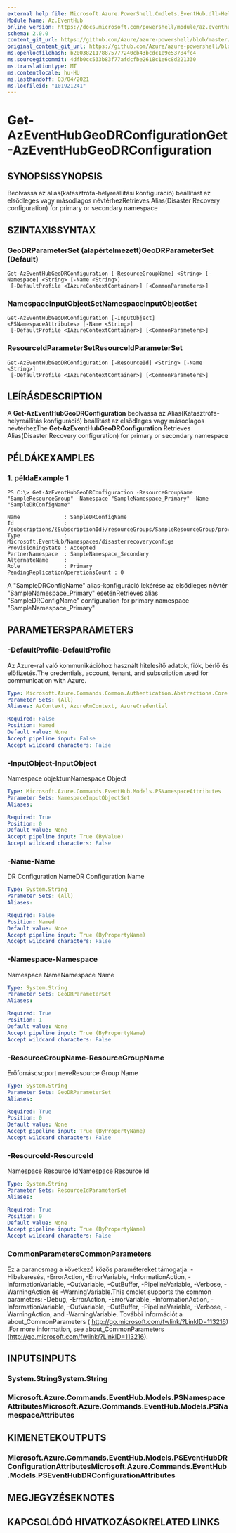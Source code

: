 ```yaml
---
external help file: Microsoft.Azure.PowerShell.Cmdlets.EventHub.dll-Help.xml
Module Name: Az.EventHub
online version: https://docs.microsoft.com/powershell/module/az.eventhub/get-azeventhubGeodrconfiguration
schema: 2.0.0
content_git_url: https://github.com/Azure/azure-powershell/blob/master/src/EventHub/EventHub/help/Get-AzEventHubGeoDRConfiguration.md
original_content_git_url: https://github.com/Azure/azure-powershell/blob/master/src/EventHub/EventHub/help/Get-AzEventHubGeoDRConfiguration.md
ms.openlocfilehash: b2003821178875777240cb43bcdc1e9e53784fc4
ms.sourcegitcommit: 4dfb0cc533b83f77afdcfbe2618c1e6c8d221330
ms.translationtype: MT
ms.contentlocale: hu-HU
ms.lasthandoff: 03/04/2021
ms.locfileid: "101921241"
---
```

# <span data-ttu-id="c1bbf-101">Get-AzEventHubGeoDRConfiguration</span><span class="sxs-lookup"><span data-stu-id="c1bbf-101">Get-AzEventHubGeoDRConfiguration</span></span>

## <span data-ttu-id="c1bbf-102">SYNOPSIS</span><span class="sxs-lookup"><span data-stu-id="c1bbf-102">SYNOPSIS</span></span>
<span data-ttu-id="c1bbf-103">Beolvassa az alias(katasztrófa-helyreállítási konfiguráció) beállítást az elsődleges vagy másodlagos névtérhez</span><span class="sxs-lookup"><span data-stu-id="c1bbf-103">Retrieves Alias(Disaster Recovery configuration) for primary or secondary namespace</span></span>

## <span data-ttu-id="c1bbf-104">SZINTAXIS</span><span class="sxs-lookup"><span data-stu-id="c1bbf-104">SYNTAX</span></span>

### <span data-ttu-id="c1bbf-105">GeoDRParameterSet (alapértelmezett)</span><span class="sxs-lookup"><span data-stu-id="c1bbf-105">GeoDRParameterSet (Default)</span></span>
```
Get-AzEventHubGeoDRConfiguration [-ResourceGroupName] <String> [-Namespace] <String> [-Name <String>]
 [-DefaultProfile <IAzureContextContainer>] [<CommonParameters>]
```

### <span data-ttu-id="c1bbf-106">NamespaceInputObjectSet</span><span class="sxs-lookup"><span data-stu-id="c1bbf-106">NamespaceInputObjectSet</span></span>
```
Get-AzEventHubGeoDRConfiguration [-InputObject] <PSNamespaceAttributes> [-Name <String>]
 [-DefaultProfile <IAzureContextContainer>] [<CommonParameters>]
```

### <span data-ttu-id="c1bbf-107">ResourceIdParameterSet</span><span class="sxs-lookup"><span data-stu-id="c1bbf-107">ResourceIdParameterSet</span></span>
```
Get-AzEventHubGeoDRConfiguration [-ResourceId] <String> [-Name <String>]
 [-DefaultProfile <IAzureContextContainer>] [<CommonParameters>]
```

## <span data-ttu-id="c1bbf-108">LEÍRÁS</span><span class="sxs-lookup"><span data-stu-id="c1bbf-108">DESCRIPTION</span></span>
<span data-ttu-id="c1bbf-109">A **Get-AzEventHubGeoDRConfiguration** beolvassa az Alias(Katasztrófa-helyreállítás konfiguráció) beállítást az elsődleges vagy másodlagos névtérhez</span><span class="sxs-lookup"><span data-stu-id="c1bbf-109">The **Get-AzEventHubGeoDRConfiguration** Retrieves Alias(Disaster Recovery configuration) for primary or secondary namespace</span></span>

## <span data-ttu-id="c1bbf-110">PÉLDÁK</span><span class="sxs-lookup"><span data-stu-id="c1bbf-110">EXAMPLES</span></span>

### <span data-ttu-id="c1bbf-111">1. példa</span><span class="sxs-lookup"><span data-stu-id="c1bbf-111">Example 1</span></span>
```
PS C:\> Get-AzEventHubGeoDRConfiguration -ResourceGroupName "SampleResourceGroup" -Namespace "SampleNamespace_Primary" -Name "SampleDRConfigName"

Name              : SampleDRConfigName
Id                : /subscriptions/{SubscriptionId}/resourceGroups/SampleResourceGroup/providers/Microsoft.EventHub/namespaces/SampleNamespace_Primary/disasterRecoveryConfigs/SampleDRConfigName
Type              : Microsoft.EventHub/Namespaces/disasterrecoveryconfigs
ProvisioningState : Accepted
PartnerNamespace  : SampleNamespace_Secondary
AlternateName     :
Role              : Primary
PendingReplicationOperationsCount : 0
```

<span data-ttu-id="c1bbf-112">A "SampleDRConfigName" alias-konfiguráció lekérése az elsődleges névtér "SampleNamespace_Primary" esetén</span><span class="sxs-lookup"><span data-stu-id="c1bbf-112">Retrieves alias "SampleDRConfigName" configuration for primary namespace "SampleNamespace_Primary"</span></span>

## <span data-ttu-id="c1bbf-113">PARAMETERS</span><span class="sxs-lookup"><span data-stu-id="c1bbf-113">PARAMETERS</span></span>

### <span data-ttu-id="c1bbf-114">-DefaultProfile</span><span class="sxs-lookup"><span data-stu-id="c1bbf-114">-DefaultProfile</span></span>
<span data-ttu-id="c1bbf-115">Az Azure-ral való kommunikációhoz használt hitelesítő adatok, fiók, bérlő és előfizetés.</span><span class="sxs-lookup"><span data-stu-id="c1bbf-115">The credentials, account, tenant, and subscription used for communication with Azure.</span></span>

```yaml
Type: Microsoft.Azure.Commands.Common.Authentication.Abstractions.Core.IAzureContextContainer
Parameter Sets: (All)
Aliases: AzContext, AzureRmContext, AzureCredential

Required: False
Position: Named
Default value: None
Accept pipeline input: False
Accept wildcard characters: False
```

### <span data-ttu-id="c1bbf-116">-InputObject</span><span class="sxs-lookup"><span data-stu-id="c1bbf-116">-InputObject</span></span>
<span data-ttu-id="c1bbf-117">Namespace objektum</span><span class="sxs-lookup"><span data-stu-id="c1bbf-117">Namespace Object</span></span>

```yaml
Type: Microsoft.Azure.Commands.EventHub.Models.PSNamespaceAttributes
Parameter Sets: NamespaceInputObjectSet
Aliases:

Required: True
Position: 0
Default value: None
Accept pipeline input: True (ByValue)
Accept wildcard characters: False
```

### <span data-ttu-id="c1bbf-118">-Name</span><span class="sxs-lookup"><span data-stu-id="c1bbf-118">-Name</span></span>
<span data-ttu-id="c1bbf-119">DR Configuration Name</span><span class="sxs-lookup"><span data-stu-id="c1bbf-119">DR Configuration Name</span></span>

```yaml
Type: System.String
Parameter Sets: (All)
Aliases:

Required: False
Position: Named
Default value: None
Accept pipeline input: True (ByPropertyName)
Accept wildcard characters: False
```

### <span data-ttu-id="c1bbf-120">-Namespace</span><span class="sxs-lookup"><span data-stu-id="c1bbf-120">-Namespace</span></span>
<span data-ttu-id="c1bbf-121">Namespace Name</span><span class="sxs-lookup"><span data-stu-id="c1bbf-121">Namespace Name</span></span>

```yaml
Type: System.String
Parameter Sets: GeoDRParameterSet
Aliases:

Required: True
Position: 1
Default value: None
Accept pipeline input: True (ByPropertyName)
Accept wildcard characters: False
```

### <span data-ttu-id="c1bbf-122">-ResourceGroupName</span><span class="sxs-lookup"><span data-stu-id="c1bbf-122">-ResourceGroupName</span></span>
<span data-ttu-id="c1bbf-123">Erőforráscsoport neve</span><span class="sxs-lookup"><span data-stu-id="c1bbf-123">Resource Group Name</span></span>

```yaml
Type: System.String
Parameter Sets: GeoDRParameterSet
Aliases:

Required: True
Position: 0
Default value: None
Accept pipeline input: True (ByPropertyName)
Accept wildcard characters: False
```

### <span data-ttu-id="c1bbf-124">-ResourceId</span><span class="sxs-lookup"><span data-stu-id="c1bbf-124">-ResourceId</span></span>
<span data-ttu-id="c1bbf-125">Namespace Resource Id</span><span class="sxs-lookup"><span data-stu-id="c1bbf-125">Namespace Resource Id</span></span>

```yaml
Type: System.String
Parameter Sets: ResourceIdParameterSet
Aliases:

Required: True
Position: 0
Default value: None
Accept pipeline input: True (ByPropertyName)
Accept wildcard characters: False
```

### <span data-ttu-id="c1bbf-126">CommonParameters</span><span class="sxs-lookup"><span data-stu-id="c1bbf-126">CommonParameters</span></span>
<span data-ttu-id="c1bbf-127">Ez a parancsmag a következő közös paramétereket támogatja: -Hibakeresés, -ErrorAction, -ErrorVariable, -InformationAction, -InformationVariable, -OutVariable, -OutBuffer, -PipelineVariable, -Verbose, -WarningAction és -WarningVariable.</span><span class="sxs-lookup"><span data-stu-id="c1bbf-127">This cmdlet supports the common parameters: -Debug, -ErrorAction, -ErrorVariable, -InformationAction, -InformationVariable, -OutVariable, -OutBuffer, -PipelineVariable, -Verbose, -WarningAction, and -WarningVariable.</span></span> <span data-ttu-id="c1bbf-128">További információt a about_CommonParameters ( http://go.microsoft.com/fwlink/?LinkID=113216) .</span><span class="sxs-lookup"><span data-stu-id="c1bbf-128">For more information, see about_CommonParameters (http://go.microsoft.com/fwlink/?LinkID=113216).</span></span>

## <span data-ttu-id="c1bbf-129">INPUTS</span><span class="sxs-lookup"><span data-stu-id="c1bbf-129">INPUTS</span></span>

### <span data-ttu-id="c1bbf-130">System.String</span><span class="sxs-lookup"><span data-stu-id="c1bbf-130">System.String</span></span>

### <span data-ttu-id="c1bbf-131">Microsoft.Azure.Commands.EventHub.Models.PSNamespaceAttributes</span><span class="sxs-lookup"><span data-stu-id="c1bbf-131">Microsoft.Azure.Commands.EventHub.Models.PSNamespaceAttributes</span></span>

## <span data-ttu-id="c1bbf-132">KIMENETEK</span><span class="sxs-lookup"><span data-stu-id="c1bbf-132">OUTPUTS</span></span>

### <span data-ttu-id="c1bbf-133">Microsoft.Azure.Commands.EventHub.Models.PSEventHubDRConfigurationAttributes</span><span class="sxs-lookup"><span data-stu-id="c1bbf-133">Microsoft.Azure.Commands.EventHub.Models.PSEventHubDRConfigurationAttributes</span></span>

## <span data-ttu-id="c1bbf-134">MEGJEGYZÉSEK</span><span class="sxs-lookup"><span data-stu-id="c1bbf-134">NOTES</span></span>

## <span data-ttu-id="c1bbf-135">KAPCSOLÓDÓ HIVATKOZÁSOK</span><span class="sxs-lookup"><span data-stu-id="c1bbf-135">RELATED LINKS</span></span>
